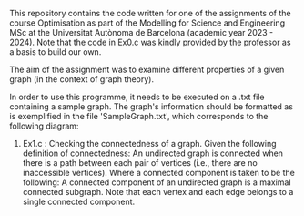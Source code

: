 This repository contains the code written for one of the assignments of the course Optimisation as part of the Modelling for Science and Engineering MSc at the Universitat Autònoma de Barcelona (academic year 2023 - 2024). Note that the code in Ex0.c was kindly provided by the professor as a basis to build our own.

The aim of the assignment was to examine different properties of a given graph (in the context of graph theory).

In order to use this programme, it needs to be executed on a .txt file containing a sample graph. The graph's information should be formatted as is exemplified in the file 'SampleGraph.txt', which corresponds to the following diagram:

[comment]: <> (Here goes the diagram of the graph.)

1. Ex1.c : Checking the connectedness of a graph. Given the following definition of connectedness:
An undirected graph is connected when there is a path between each pair of vertices (i.e., there are no inaccessible vertices).
Where a connected component is taken to be the following:
A connected component of an undirected graph is a maximal connected subgraph. Note that each vertex and each edge belongs to a single connected component.